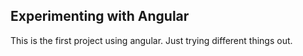 ## Experimenting with Angular

This is the first project using angular. Just trying different things out.
